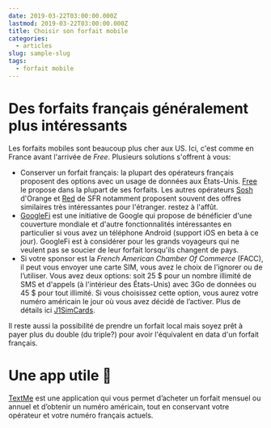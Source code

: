 ```yaml
---
date: 2019-03-22T03:00:00.000Z
lastmod: 2019-03-22T03:00:00.000Z
title: Choisir son forfait mobile
categories:
  - articles
slug: sample-slug
tags:
  - forfait mobile
---
```

# Des forfaits français généralement plus intéressants

Les forfaits mobiles sont beaucoup plus cher aux US. Ici, c'est comme en France avant l'arrivée de _Free_. Plusieurs solutions s'offrent à vous:

* Conserver un forfait français: la plupart des opérateurs français proposent des options avec un usage de données aux États-Unis. [Free](http://mobile.free.fr/) le propose dans la plupart de ses forfaits. Les autres opérateurs [Sosh](https://shop.sosh.fr/mobile/forfaits-mobiles) d'Orange et [Red](https://www.red-by-sfr.fr/forfaits-mobiles/) de SFR notamment proposent souvent des offres similaires très intéressantes pour l'étranger. restez à l'affût.
* [GoogleFi](https://fi.google.com/about/) est une initiative de Google qui propose de bénéficier d'une couverture mondiale et d'autre fonctionnalités intéressantes en particulier si vous avez un téléphone Android (support iOS en beta à ce jour). GoogleFi est à considérer pour les grands voyageurs qui ne veulent pas se soucier de leur forfait lorsqu'ils changent de pays.
* Si votre sponsor est la _French American Chamber Of Commerce_ (FACC), il peut vous envoyer une carte SIM, vous avez le choix de l’ignorer ou de l’utiliser. Vous avez deux options: soit 25 $ pour un nombre illimité de SMS et d'appels (à l'intérieur des États-Unis) avec 3Go de données ou 45 $ pour tout illimité. Si vous choisissez cette option, vous aurez votre numéro américain le jour où vous avez décidé de l’activer. Plus de détails ici [J1SimCards](https://www.j1simcards.com/).

Il reste aussi la possibilité de prendre un forfait local mais soyez prêt à payer plus du double (du triple?) pour avoir l'équivalent en data d'un forfait français.

# Une app utile :iphone:

[TextMe](https://go-text.me/) est une application qui vous permet d’acheter un forfait mensuel ou annuel et d’obtenir un numéro américain, tout en conservant votre opérateur et votre numéro français actuels.
